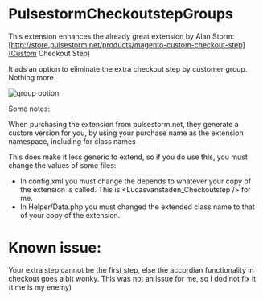 # PulsestormCheckoutstepGroups

This extension enhances the already great extension by Alan Storm: [http://store.pulsestorm.net/products/magento-custom-checkout-step](Custom Checkout Step)

It ads an option to eliminate the extra checkout step by customer group. Nothing more.

![group option](//www.proxiblue.com.au/media/wysiwyg/Selection_415_1.png)

Some notes:

When purchasing the extension from pulsestorm.net, they generate a custom version for you, by using your purchase name as the extension namespace, including for class names

This does make it less generic to extend, so if you do use this, you must change the values of some files:

- In config.xml you must change the depends to whatever your copy of the extension is called. This is <Lucasvanstaden_Checkoutstep /> for me.
- In Helper/Data.php you must changed the extended class name to that of your copy of the extension.

Known issue:
============

Your extra step cannot be the first step, else the accordian functionality in checkout goes a bit wonky. This was not an issue for me, so I dod not fix it (time is my enemy)

